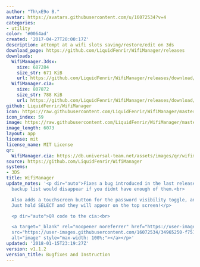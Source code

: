 ```yaml
---
author: "Th\xE9o B."
avatar: https://avatars.githubusercontent.com/u/16072534?v=4
categories:
- utility
color: '#0064ad'
created: '2017-04-27T20:00:17Z'
description: attempt at a wifi slots saving/restore/edit on 3ds
download_page: https://github.com/LiquidFenrir/WifiManager/releases
downloads:
  WifiManager.3dsx:
    size: 687284
    size_str: 671 KiB
    url: https://github.com/LiquidFenrir/WifiManager/releases/download/v1.1.2/WifiManager.3dsx
  WifiManager.cia:
    size: 807872
    size_str: 788 KiB
    url: https://github.com/LiquidFenrir/WifiManager/releases/download/v1.1.2/WifiManager.cia
github: LiquidFenrir/WifiManager
icon: https://raw.githubusercontent.com/LiquidFenrir/WifiManager/master/meta/icon.png
icon_index: 59
image: https://raw.githubusercontent.com/LiquidFenrir/WifiManager/master/meta/banner.png
image_length: 6073
layout: app
license: mit
license_name: MIT License
qr:
  WifiManager.cia: https://db.universal-team.net/assets/images/qr/wifimanager-cia.png
source: https://github.com/LiquidFenrir/WifiManager
systems:
- 3DS
title: WifiManager
update_notes: '<p dir="auto">Fixes a bug introduced in the last release, sorry! The
  backup list would disappear if you didnt have enough of them.<br>

  Also adds a touchscreen button for the password visibility toggle, and instructions!
  Just hold SELECT and they will appear on the top screen!</p>

  <p dir="auto">QR code to the cia:<br>

  <a target="_blank" rel="noopener noreferrer" href="https://user-images.githubusercontent.com/16072534/34965250-f751cc9a-fa52-11e7-81cb-826bedeaa94d.png"><img
  src="https://user-images.githubusercontent.com/16072534/34965250-f751cc9a-fa52-11e7-81cb-826bedeaa94d.png"
  alt="image" style="max-width: 100%;"></a></p>'
updated: '2018-01-15T23:19:27Z'
version: v1.1.2
version_title: Bugfixes and Instruction
---
```

